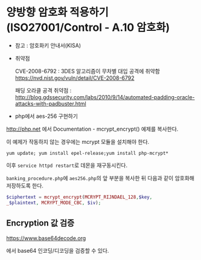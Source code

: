 # 양방향 암호화 적용하기 (ISO27001/Control - A.10 암호화)

* 참고 : 암호화키 안내서(KISA)

* 취약점

  CVE-2008-6792 : 3DES 알고리즘이 무차별 대입 공격에 취약함
  https://nvd.nist.gov/vuln/detail/CVE-2008-6792

  패딩 오라클 공격 취약점 : http://blog.gdssecurity.com/labs/2010/9/14/automated-padding-oracle-attacks-with-padbuster.html

* php에서 aes-256 구현하기

http://php.net 에서 Documentation - mcrypt_encrypt() 예제를 복사한다.

이 예제가 작동하지 않는 경우에는 mcrypt 모듈을 설치해야 한다.

`yum update; yum install epel-release;yum install php-mcrypt*`

이후 `service httpd restart`로 데몬을 재구동시킨다.

`banking_procedure.php`에 `aes256.php`의 앞 부분을 복사한 뒤 다음과 같이 암호화해 저장하도록 한다.

```php
$ciphertext = mcrypt_encrypt(MCRYPT_RIJNDAEL_128,$key,
_$plaintext, MCRYPT_MODE_CBC, $iv);
```

## Encryption 값 검증

https://www.base64decode.org

에서 base64 인코딩/디코딩을 검증할 수 있다.